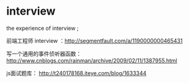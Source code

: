 # interview
the experience of interview ;

前端工程师 interview ：http://segmentfault.com/a/1190000000465431

写一个通用的事件侦听器函数：http://www.cnblogs.com/rainman/archive/2009/02/11/1387955.html

js面试题库： http://t240178168.iteye.com/blog/1633344
